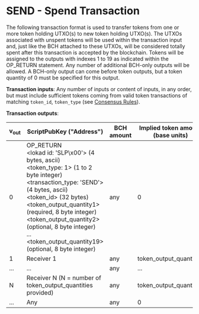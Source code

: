# SEND - Spend Transaction

The following transaction format is used to transfer tokens from one or more token holding UTXO(s) to new token holding UTXO(s).
The UTXOs associated with unspent tokens will be used within the transaction input and, just like the BCH attached to these UTXOs, will be considered totally spent after this transaction is accepted by the blockchain.
Tokens will be assigned to the outputs with indexes 1 to 19 as indicated within the OP_RETURN statement.
Any number of additional BCH-only outputs will be allowed.
A BCH-only output can come before token outputs, but a token quantity of 0 must be specified for this output.

**Transaction inputs**: Any number of inputs or content of inputs, in any order, but must include sufficient tokens coming from valid token transactions of matching `token_id`, `token_type` (see [Consensus Rules](/protocol/slp/slp#Consensus-Rules)).

**Transaction outputs**:

| v<sub>out</sub> | ScriptPubKey ("Address") | BCH amount | Implied token amount (base units) |
|-|-|-|-|
| 0 | OP_RETURN<br>&lt;lokad id: 'SLP\x00'&gt; (4 bytes, ascii)<br>&lt;token_type: 1&gt; (1 to 2 byte integer)<br>&lt;transaction_type: 'SEND'&gt; (4 bytes, ascii)<br>&lt;token_id&gt; (32 bytes)<br>&lt;token_output_quantity1&gt; (required, 8 byte integer)<br>&lt;token_output_quantity2&gt; (optional, 8 byte integer)<br>...<br>&lt;token_output_quantity19&gt; (optional, 8 byte integer)<br>| any | 0 |
| 1 | Receiver 1 | any | token_output_quantity1 |
| ... | ... | any | ... |
| N | Receiver N (N = number of token_output_quantities provided) | any | token_output_quantityN |
| ... | Any | any | 0 |
